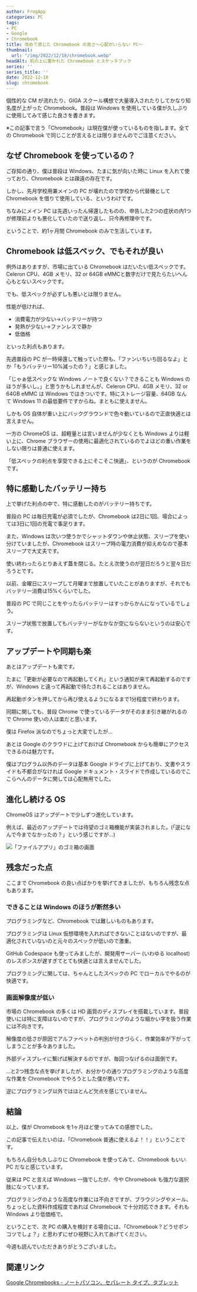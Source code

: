 ```yaml
---
author: FrogApp
categories: PC
tags:
- PC
- Google
- Chromebook
title: 改めて感じた Chromebook の良さ〜心配がいらない PC〜
thumbnail:
  url: "/img/2022/12/18/chromebook.webp"
headAlt: 机の上に置かれた Chromebook とスケッチブック
series: ''
series_title: ''
date: 2022-12-18
slug: chromebook
---
```


個性的な CM が流れたり、GIGA スクール構想で大量導入されたりしてかなり知名度が上がった Chromebook。普段は Windows を使用している僕が久しぶりに使用してみて感じた良さを書きます。

※この記事で言う「Chromebook」は現在僕が使っているものを指します。全ての Chromebook で同じことが言えるとは限りませんのでご注意ください。

## なぜ Chromebook を使っているの？

ご存知の通り、僕は普段は Windows、たまに気が向いた時に Linux を入れて使っており、Chromebook とは疎遠の存在です。

しかし、先月学校用兼メインの PC が壊れたので学校から代替機として Chromebook を借りて使用している、というわけです。

ちなみにメイン PC は先週いったん帰還したものの、申告した2つの症状の内1つが修理前よりも悪化していたので送り返し、只今再修理中です。

ということで、約1ヶ月間 Chromebook のみで生活しています。

## Chromebook は低スペック、でもそれが良い

例外はありますが、市場に出ている Chromebook はだいたい低スペックです。Celeron CPU、4GB メモリ、32 or 64GB eMMCと数字だけで見たらたいへん心もとないスペックです。

でも、低スペックが必ずしも悪いとは限りません。

性能が低ければ、

* 消費電力が少ない→バッテリーが持つ
* 発熱が少ない→ファンレスで静か
* 低価格

といった利点もあります。

先週普段の PC が一時帰還して触っていた際も、「ファンいちいち回るなよ」とか「もうバッテリー10%減ったの？」と感じました。

「じゃぁ低スペックな Windows ノートで良くない？できることも Windows のほうが多いし。」と思うかもしれませんが、Celeron CPU、4GB メモリ、32 or 64GB eMMC は Windows ではきついです。特にストレージ容量、64GB なんて Windows 11 の最低要件ですからね。まともに使えません。

しかも OS 自体が重い上にバックグラウンドで色々動いているので正直快適とは言えません。

一方の ChromeOS は、超軽量とは言いませんが少なくとも Windows よりは軽い上に、Chrome ブラウザーの使用に最適化されているのでよほどの重い作業をしない限りは普通に使えます。

「低スペックの利点を享受できる上にそこそこ快適」、というのが Chromebook です。

## 特に感動したバッテリー持ち

上で挙げた利点の中で、特に感動したのがバッテリー持ちです。

普段の PC は毎日充電が必須でしたが、Chromebook は2日に1回、場合によっては3日に1回の充電で事足ります。

また、Windows は次いつ使うかでシャットダウンや休止状態、スリープを使い分けていましたが、Chromebook はスリープ時の電力消費が抑えめなので基本スリープで大丈夫です。

使い終わったらとりあえず蓋を閉じる。たとえ次使うのが翌日だろうと翌々日だろうとです。

以前、金曜日にスリープして月曜まで放置していたことがありますが、それでもバッテリー消費は15%くらいでした。

普段の PC で同じことをやったらバッテリーはすっからかんになっているでしょう。

スリープ状態で放置してもバッテリーがなかなか空にならないというのは安心です。

## アップデートや同期も楽

あとはアップデートも楽です。

たまに「更新が必要なので再起動してくれ」という通知が来て再起動するのですが、Windows と違って再起動で待たされることはありません。

再起動ボタンを押してから再び使えるようになるまで1分程度で終わります。

同期に関しても、普段 Chrome で使っているデータがそのまま引き継がれるので Chrome 使いの人は楽だと思います。

僕は Firefox 派なのでちょっと大変でしたが…

あとは Google のクラウドに上げておけば Chromebook からも簡単にアクセスできるのは魅力です。

僕はプログラム以外のデータは基本 Google ドライブに上げており、文書やスライドも不都合がなければ Google ドキュメント・スライドで作成しているのでここらへんのデータに関しては心配無用でした。

## 進化し続ける OS

ChromeOS はアップデートで少しずつ進化しています。

例えば、最近のアップデートでは待望のゴミ箱機能が実装されました。(「逆になんで今までなかったの？」という感じですが…)

![「ファイルアプリ」のゴミ箱の画面](/img/2022/12/18/trash.webp "「ファイルアプリ」のゴミ箱の画面")

## 残念だった点

ここまで Chromebook の良い点ばかりを挙げてきましたが、もちろん残念な点もあります。

### できることは Windows のほうが断然多い

プログラミングなど、Chromebook では難しいものもあります。

プログラミングは Linux 仮想環境を入れればできないことはないのですが、最適化されていないのと元々のスペックが低いので激重。

GitHub Codespace も使ってみましたが、開発用サーバー (いわゆる localhost) のレスポンスが遅すぎてとても快適とは言えませんでした。

プログラミングに関しては、ちゃんとしたスペックの PC でローカルでやるのが快適です。

### 画面解像度が低い

市場の Chromebook の多くは HD 画質のディスプレイを搭載しています。普段使いには特に支障はないのですが、プログラミングのような細かい字を扱う作業には不向きです。

解像度の低さが原因でアルファベットの判別が付きづらく、作業効率が下がってしまうことが多々ありました。

外部ディスプレイに繋げば解決するのですが、毎回つなげるのは面倒です。

…と2つ残念な点を挙げましたが、お分かりの通りプログラミングのような高度な作業を Chromebook でやろうとした僕が悪いです。

逆にプログラミング以外ではほとんど欠点を感じていません。

## 結論

以上、僕が Chromebook を1ヶ月ほど使ってみての感想でした。

この記事で伝えたいのは、「Chromebook 普通に使えるよ！！」ということです。

もちろん自分も久しぶりに Chromebook を使ってみて、Chromebook もいい PC だなと感じています。

従来は PC と言えば Windows 一強でしたが、今や Chromebook も強力な選択肢になっています。

プログラミングのような高度な作業には不向きですが、ブラウジングやメール、ちょっとした資料作成程度であれば Chromebook で十分対応できます。それも Windows より低価格で。

ということで、次 PC の購入を検討する場合には、「Chromebook？どうせポンコツでしょ？」と思わずにぜひ視野に入れてあげてください。

今週も読んでいただきありがとうございました。

## 関連リンク

<a href="https://www.google.com/chromebook/" target="_blank" rel="noopener noreferrer">Google Chromebooks - ノートパソコン、セパレート タイプ、タブレット</a>
